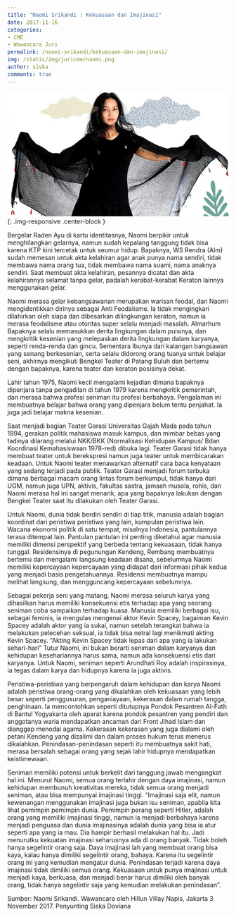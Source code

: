 ```yaml
---
title: "Naomi Srikandi : Kekuasaan dan Imajinasi"
date: 2017-11-16
categories:
- CME
- Wawancara Juri
permalink: /naomi-srikandi/kekuasaan-dan-imajinasi/
img: /static/img/juricme/naomi.png
author: siska
comments: true
---
```


![naomi srikandi](/static/img/juricme/article/Naomi_6.jpg "naomi srikandi"){: .img-responsive .center-block }

Bergelar Raden Ayu di kartu identitasnya, Naomi berpikir untuk menghilangkan gelarnya, namun sudah kepalang tanggung tidak bisa karena KTP kini tercetak untuk seumur hidup. Bapaknya, WS Rendra (Alm) sudah memesan untuk akta kelahiran agar anak punya nama sendiri, tidak membawa nama orang tua, tidak membawa nama suami, nama anaknya sendiri. Saat membuat akta kelahiran, pesannya dicatat dan akta kelahirannya selamat tanpa gelar, padalah kerabat-kerabat Keraton lainnya menggunakan gelar.

Naomi merasa gelar kebangsawanan merupakan warisan feodal, dan Naomi mengidentikkan dirinya sebagai Anti Feodalisme. Ia tidak mengingkari dilahirkan oleh siapa dan dibesarkan dilingkungan keraton, namun ia merasa feodalisme atau otoritas super selalu menjadi masalah. Almarhum Bapaknya selalu memasukkan derita lingkungan dalam puisinya, dan mengkritik kesenian yang melepaskan derita lingkungan dalam karyanya, seperti renda-renda dan gincu. Sementara Ibunya dari kalangan bangsawan yang senang berkesenian, serta selalu didorong orang tuanya untuk belajar seni, akhirnya mengikuti Bengkel Teater di Patang Buluh dan bertemu dengan bapaknya, karena teater dan keraton posisinya dekat.

Lahir tahun 1975, Naomi kecil mengalami kejadian dimana bapaknya dipenjara tanpa pengadilan di tahun 1979 karena mengkritik pemerintah, dan merasa bahwa profesi seniman itu profesi berbahaya. Pengalaman ini membuatnya belajar bahwa orang yang dipenjara belum tentu penjahat. Ia juga jadi belajar makna kesenian.

Saat menjadi bagian Teater Garasi Universitas Gajah Mada pada tahun 1994, gerakan politik mahasiswa masuk kampus, dan mimbar bebas yang tadinya dilarang melalui NKK/BKK (Normalisasi Kehidupan Kampus/ Bdan Koordinasi Kemahasiswaan 1978-red) dibuka lagi. Teater Garasi tidak hanya membuat teater untuk berekspresi namun juga teater untuk membicarakan keadaan. Untuk Naomi teater menawarkan alternatif cara baca kenyataan yang sedang terjadi pada publik. Teater Garasi menjadi forum terbuka dimana berbagai macam orang lintas forum berkumpul, tidak hanya dari UGM, namun juga UPN, aktivis, fakultas sastra, jamaah musola, rohis, dan Naomi merasa hal ini sangat menarik, apa yang bapaknya lakukan dengan Bengkel Teater saat itu dilakukan oleh Teater Garasi.

Untuk Naomi, dunia tidak berdiri sendiri di tiap titik, manusia adalah bagian koordinat dari peristiwa peristiwa yang lain, kumpulan peristiwa lain. Wacana ekonomi politik di satu tempat, misalnya Indonesia, pantulannya terasa ditempat lain. Pantulan pantulan ini penting diketahui agar manusia memiliki dimensi perspektif yang berbeda tentang kekuasaan, tidak hanya tunggal. Residensinya di pegunungan Kendeng, Rembang membuatnya bertemu dan mengalami langsung keadaan disana, sebelumnya Naomi memiliki kepercayaan kepercayaan yang didapat dari informasi pihak kedua yang menjadi basis pengetahuannya. Residensi membuatnya mampu melihat langsung, dan mengguncang kepercayaan sebelumnya.

Sebagai pekerja seni yang matang, Naomi merasa seluruh karya yang dihasilkan harus memiliki konsekuensi etis terhadap apa yang seorang seniman coba sampaikan terhadap kuasa. Manusia memiliki berbagai isu, sebagai feminis, ia mengulas mengenai aktor Kevin Spacey, bagaiman Kevin Spacey adalah aktor yang ia sukai, namun setelah terangkat bahwa ia melakukan pelecehan seksual, ia tidak bisa netral lagi menikmati akting Kevin Spacey. “Akting Kevin Spacey tidak lepas dari apa yang ia lakukan sehari-hari” Tutur Naomi, ini bukan berarti seniman dalam karyanya dan kehidupan kesehariannya harus sama, namun ada konsekuensi etis dari karyanya. Untuk Naomi, seniman seperti Arundhati Roy adalah inspirasinya, ia tegas dalam karya dan hidupnya karena ia juga aktivis.

Peristiwa-peristiwa yang berpengaruh dalam kehidupan dan karya Naomi adalah peristiwa orang-orang yang dikalahkan oleh kekuasaan yang lebih besar seperti penggusuran, penganiayaan, kekerasan dalam rumah tangga, penghinaan. Ia mencontohkan seperti ditutupnya Pondok Pesantren Al-Fath di Bantul Yogyakarta oleh aparat karena pondok pesantren yang pendiri dan anggotanya waria mendapatkan ancaman dari Front Jihad Islam dan dianggap menodai agama. Kekerasan kekerasan yang juga dialami oleh petani Kendeng yang dizalimi dan dalam proses hukum terus menerus dikalahkan. Penindasan-penindasan seperti itu membuatnya sakit hati, merasa bersalah sebagai orang yang sejak lahir hidupnya mendapatkan keistimewaan.

Seniman memiliki potensi untuk berkelit dari tanggung jawab mengangkat hal ini. Menurut Naomi, semua orang terlahir dengan daya imajinasi, namun kehidupan membunuh kreativitas mereka, tidak semua orang menjadi seniman, atau bisa mempunyai imajinasi tinggi.
“Imajinasi saja elit, namun kewenangan menggunakan imajinasi juga bukan isu seniman, apabila kita lihat pemimpin pemimpin dunia. Pemimpin perang seperti Hitler, adalah orang yang memiliki imajinasi tinggi, namun ia menjadi berbahaya karena menjadi penguasa dan dunia imajinasinya adalah dunia yang bisa ia atur seperti apa yang ia mau. Dia hampir berhasil melakukan hal itu. Jadi menurutku kekuatan imajinasi seharusnya ada di orang banyak. Tidak boleh hanya segelintir orang saja. Daya imajinasi lah yang membuat orang bisa kaya, kalau hanya dimiliki segelintir orang, bahaya. Karena itu segelintir orang ini yang kemudian mengatur dunia. Penindasan terjadi karena daya imajinasi tidak dimiliki semua orang. Kekuasaan untuk punya imajinasi untuk menjadi kaya, berkuasa, dan menjadi benar harus dimiliki oleh banyak orang, tidak hanya segelintir saja yang kemudian melakukan penindasan”.

Sumber: Naomi Srikandi. Wawancara oleh Hillun Villay Napis, Jakarta 3 November 2017. Penyunting Siska Doviana
